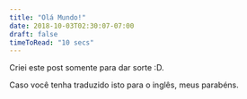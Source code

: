 ```yaml
---
title: "Olá Mundo!"
date: 2018-10-03T02:30:07-07:00
draft: false
timeToRead: "10 secs"
---
```


Criei este post somente para dar sorte :D.

Caso você tenha traduzido isto para o inglês, meus parabéns.